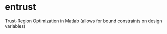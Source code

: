 entrust
=======

Trust-Region Optimization in Matlab (allows for bound constraints on design variables)